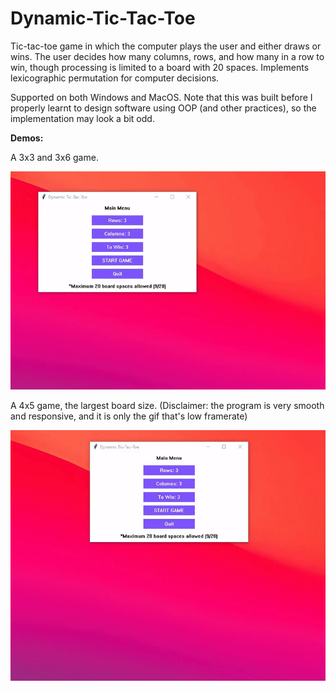 # Dynamic-Tic-Tac-Toe
Tic-tac-toe game in which the computer plays the user and either draws or wins. The user decides how many columns, rows, and how many in a row to win, though processing is limited to a board with 20 spaces. Implements lexicographic permutation for computer decisions.

Supported on both Windows and MacOS. Note that this was built before I properly learnt to design software using OOP (and other practices), so the implementation may look a bit odd.

**Demos:**

A 3x3 and 3x6 game.

![](Demos/short_demo.gif)

A 4x5 game, the largest board size. (Disclaimer: the program is very smooth and responsive, and it is only the gif that's low framerate)

![](Demos/extended_demo.gif)

